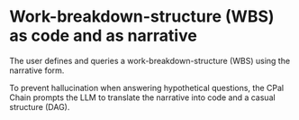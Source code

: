 # Work-breakdown-structure (WBS) as code and as narrative

The user defines and queries a work-breakdown-structure (WBS) using the narrative form. 

To prevent hallucination when answering hypothetical questions, the CPal Chain prompts the LLM to translate the narrative into code and a casual structure (DAG).
